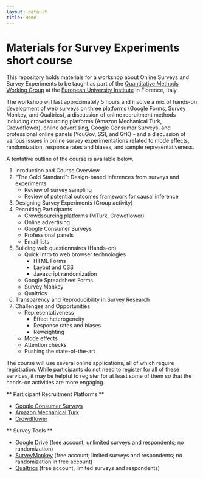```yaml
---
layout: default
title: Home
---
```


# Materials for Survey Experiments short course #

This repository holds materials for a workshop about Online Surveys and Survey Experiments to be taught as part of the [Quantitative Methods Working Group](https://sites.google.com/site/qmwgroup/) at the [European University Institute](http://www.eui.eu/) in Florence, Italy.

The workshop will last approximately 5 hours and involve a mix of hands-on development of web surveys on three platforms (Google Forms, Survey Monkey, and Qualtrics), a discussion of online recruitment methods - including crowdsourcing platforms (Amazon Mechanical Turk, Crowdflower), online advertising, Google Consumer Surveys, and professional online panels (YouGov, SSI, and GfK) - and a discussion of various issues in online survey experimentations related to mode effects, randomization, response rates and biases, and sample representativeness.

A tentative outline of the course is available below.

 1. Inroduction and Course Overview
 2. "The Gold Standard": Design-based inferences from surveys and experiments
    - Review of survey sampling
    - Review of potential outcomes framework for causal inference
 3. Designing Survey Experiments (Group activity)
 4. Recruiting Participants
    - Crowdsourcing platforms (MTurk, Crowdflower)
    - Online advertising
    - Google Consumer Surveys
    - Professional panels
    - Email lists
 5. Building web questionnaires (Hands-on)
    - Quick intro to web browser technologies
      - HTML Forms
      - Layout and CSS
      - Javascript randomization
    - Google Spreadsheet Forms
    - Survey Monkey
    - Qualtrics
 6. Transparency and Reproducibility in Survey Research
 7. Challenges and Opportunities
    - Representativeness
      - Effect heterogeneity
      - Response rates and biases
      - Reweighting
    - Mode effects
    - Attention checks
    - Pushing the state-of-the-art

The course will use several online applications, all of which require registration. While participants do not need to register for all of these services, it may be helpful to register for at least some of them so that the hands-on activities are more engaging.

** Participant Recruitment Platforms **

 - [Google Consumer Surveys](http://www.google.com/insights/consumersurveys/home)
 - [Amazon Mechanical Turk](https://requester.mturk.com/)
 - [Crowdflower](http://www.crowdflower.com/)

** Survey Tools **
 
 - [Google Drive](https://drive.google.com) (free account; unlimited surveys and respondents; no randomization)
 - [SurveyMonkey](https://www.surveymonkey.com/) (free account; limited surveys and respondents; no randomization in free account)
 - [Qualtrics](http://www.qualtrics.com/free-account/) (free account; limited surveys and respondents)
 